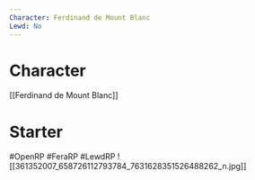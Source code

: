 ```yaml
---
Character: Ferdinand de Mount Blanc
Lewd: No
---
```

# Character
[[Ferdinand de Mount Blanc]]

# Starter


#OpenRP #FeraRP #LewdRP
![[361352007_658726112793784_7631628351526488262_n.jpg]]
